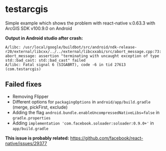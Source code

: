 # testarcgis
Simple example which shows the problem with react-native v.0.63.3 with ArcGIS SDK v100.9.0 on Android

**Output in Android studio after crash:**

```
A/libc: /usr/local/google/buildbot/src/android/ndk-release-r20/external/libcxx/../../external/libcxxabi/src/abort_message.cpp:73: abort_message: assertion "terminating with uncaught exception of type std::bad_cast: std::bad_cast" failed
A/libc: Fatal signal 6 (SIGABRT), code -6 in tid 27613 (com.testarcgis)
```

## Failed fixes

- Removing Flipper
- Different options for `packagingOptions` in `android/app/build.gradle` (merge, pickFirst, exclude)
- Adding the flag `android.bundle.enableUncompressedNativeLibs=false` in `gradle.properties`
- Adding `implementation 'com.facebook.soloader:soloader:0.9.0+'` in `app/build.gradle`

**This issue is probably related:** https://github.com/facebook/react-native/issues/29377
